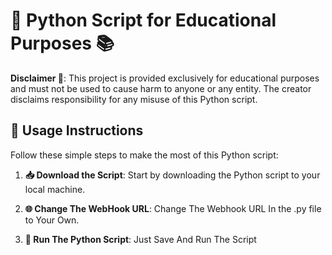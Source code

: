 # 🐍 Python Script for Educational Purposes 📚

**Disclaimer 🚫**: This project is provided exclusively for educational purposes and must not be used to cause harm to anyone or any entity. The creator disclaims responsibility for any misuse of this Python script.

## 📝 Usage Instructions

Follow these simple steps to make the most of this Python script:

1. **📥 Download the Script**: Start by downloading the Python script to your local machine.


2. **🌐 Change The WebHook URL**: Change The Webhook URL In the .py file to Your Own.


4. **🚀 Run The Python Script**: Just Save And Run The Script


